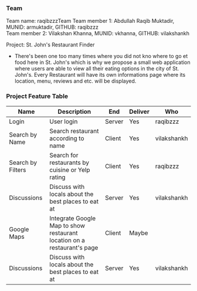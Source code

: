 ### Team

Team name: raqibzzzTeam
Team member 1: Abdullah Raqib Muktadir, MUNID: armuktadir, GITHUB: raqibzzz  
Team member 2: Vilakshan Khanna, MUNID: vkhanna, GITHUB: vilakshankh

Project: St. John's Restaurant Finder
* There's been one too many times where you did not kno where to go et food here in St. John's which is why we propose a small web application where users are able to view all their eating options in the city of St. John's. Every Restaurant will have its own informations page where its location, menu, reviews and etc. will be displayed.

### Project Feature Table

|Name|Description|End|Deliver|Who|
|-----|-----|-----|-----|-----|
|Login|User login|Server|Yes|raqibzzz
|Search by Name|Search restaurant according to name|Client|Yes|vilakshankh
|Search by Filters|Search for restaurants by cuisine or Yelp rating|Client|Yes|raqibzzz
|Discussions|Discuss with locals about the best places to eat at|Server|Yes|vilakshankh
|Google Maps|Integrate Google Map to show restaurant location on a restaurant's page|Client|Maybe||
|Discussions|Discuss with locals about the best places to eat at|Server|Yes|vilakshankh

